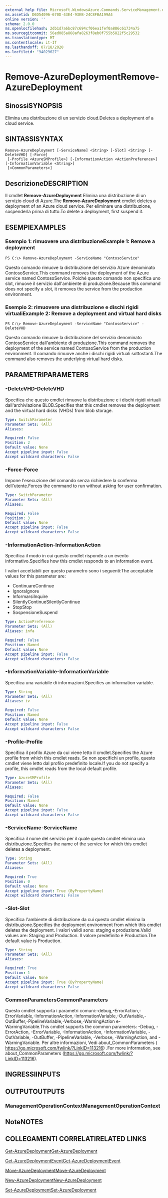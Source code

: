 ```yaml
---
external help file: Microsoft.WindowsAzure.Commands.ServiceManagement.dll-Help.xml
ms.assetid: D6D54096-670D-43E4-93EB-24C8FBA199A4
online version: ''
schema: 2.0.0
ms.openlocfilehash: 2db1d7a6bc87c694cf06ea1fef0a886c61734a75
ms.sourcegitcommit: 56ed085a868afa8263f8eb0f755b5822f5c29532
ms.translationtype: MT
ms.contentlocale: it-IT
ms.lasthandoff: 07/18/2020
ms.locfileid: "94029627"
---
```

# <span data-ttu-id="c9963-101">Remove-AzureDeployment</span><span class="sxs-lookup"><span data-stu-id="c9963-101">Remove-AzureDeployment</span></span>

## <span data-ttu-id="c9963-102">Sinossi</span><span class="sxs-lookup"><span data-stu-id="c9963-102">SYNOPSIS</span></span>
<span data-ttu-id="c9963-103">Elimina una distribuzione di un servizio cloud.</span><span class="sxs-lookup"><span data-stu-id="c9963-103">Deletes a deployment of a cloud service.</span></span>

## <span data-ttu-id="c9963-104">SINTASSI</span><span class="sxs-lookup"><span data-stu-id="c9963-104">SYNTAX</span></span>

```
Remove-AzureDeployment [-ServiceName] <String> [-Slot] <String> [-DeleteVHD] [-Force]
 [-Profile <AzureSMProfile>] [-InformationAction <ActionPreference>] [-InformationVariable <String>]
 [<CommonParameters>]
```

## <span data-ttu-id="c9963-105">Descrizione</span><span class="sxs-lookup"><span data-stu-id="c9963-105">DESCRIPTION</span></span>
<span data-ttu-id="c9963-106">Il cmdlet **Remove-AzureDeployment** Elimina una distribuzione di un servizio cloud di Azure.</span><span class="sxs-lookup"><span data-stu-id="c9963-106">The **Remove-AzureDeployment** cmdlet deletes a deployment of an Azure cloud service.</span></span>
<span data-ttu-id="c9963-107">Per eliminare una distribuzione, sospenderla prima di tutto.</span><span class="sxs-lookup"><span data-stu-id="c9963-107">To delete a deployment, first suspend it.</span></span>

## <span data-ttu-id="c9963-108">ESEMPI</span><span class="sxs-lookup"><span data-stu-id="c9963-108">EXAMPLES</span></span>

### <span data-ttu-id="c9963-109">Esempio 1: rimuovere una distribuzione</span><span class="sxs-lookup"><span data-stu-id="c9963-109">Example 1: Remove a deployment</span></span>
```
PS C:\> Remove-AzureDeployment -ServiceName "ContosoService"
```

<span data-ttu-id="c9963-110">Questo comando rimuove la distribuzione del servizio Azure denominato ContosoService.</span><span class="sxs-lookup"><span data-stu-id="c9963-110">This command removes the deployment of the Azure service named ContosoService.</span></span>
<span data-ttu-id="c9963-111">Poiché questo comando non specifica uno slot, rimuove il servizio dall'ambiente di produzione.</span><span class="sxs-lookup"><span data-stu-id="c9963-111">Because this command does not specify a slot, it removes the service from the production environment.</span></span>

### <span data-ttu-id="c9963-112">Esempio 2: rimuovere una distribuzione e dischi rigidi virtuali</span><span class="sxs-lookup"><span data-stu-id="c9963-112">Example 2: Remove a deployment and virtual hard disks</span></span>
```
PS C:\> Remove-AzureDeployment -ServiceName "ContosoService" -DeleteVHD
```

<span data-ttu-id="c9963-113">Questo comando rimuove la distribuzione del servizio denominato ContosoService dall'ambiente di produzione.</span><span class="sxs-lookup"><span data-stu-id="c9963-113">This command removes the deployment of the service named ContosoService from the production environment.</span></span>
<span data-ttu-id="c9963-114">Il comando rimuove anche i dischi rigidi virtuali sottostanti.</span><span class="sxs-lookup"><span data-stu-id="c9963-114">The command also removes the underlying virtual hard disks.</span></span>

## <span data-ttu-id="c9963-115">PARAMETRI</span><span class="sxs-lookup"><span data-stu-id="c9963-115">PARAMETERS</span></span>

### <span data-ttu-id="c9963-116">-DeleteVHD</span><span class="sxs-lookup"><span data-stu-id="c9963-116">-DeleteVHD</span></span>
<span data-ttu-id="c9963-117">Specifica che questo cmdlet rimuove la distribuzione e i dischi rigidi virtuali dall'archiviazione BLOB.</span><span class="sxs-lookup"><span data-stu-id="c9963-117">Specifies that this cmdlet removes the deployment and the virtual hard disks (VHDs) from blob storage.</span></span>

```yaml
Type: SwitchParameter
Parameter Sets: (All)
Aliases: 

Required: False
Position: 2
Default value: None
Accept pipeline input: False
Accept wildcard characters: False
```

### <span data-ttu-id="c9963-118">-Force</span><span class="sxs-lookup"><span data-stu-id="c9963-118">-Force</span></span>
<span data-ttu-id="c9963-119">Impone l'esecuzione del comando senza richiedere la conferma dell'utente.</span><span class="sxs-lookup"><span data-stu-id="c9963-119">Forces the command to run without asking for user confirmation.</span></span>

```yaml
Type: SwitchParameter
Parameter Sets: (All)
Aliases: 

Required: False
Position: 3
Default value: None
Accept pipeline input: False
Accept wildcard characters: False
```

### <span data-ttu-id="c9963-120">-InformationAction</span><span class="sxs-lookup"><span data-stu-id="c9963-120">-InformationAction</span></span>
<span data-ttu-id="c9963-121">Specifica il modo in cui questo cmdlet risponde a un evento informativo.</span><span class="sxs-lookup"><span data-stu-id="c9963-121">Specifies how this cmdlet responds to an information event.</span></span>

<span data-ttu-id="c9963-122">I valori accettabili per questo parametro sono i seguenti:</span><span class="sxs-lookup"><span data-stu-id="c9963-122">The acceptable values for this parameter are:</span></span>

- <span data-ttu-id="c9963-123">Continuare</span><span class="sxs-lookup"><span data-stu-id="c9963-123">Continue</span></span>
- <span data-ttu-id="c9963-124">Ignora</span><span class="sxs-lookup"><span data-stu-id="c9963-124">Ignore</span></span>
- <span data-ttu-id="c9963-125">Informarsi</span><span class="sxs-lookup"><span data-stu-id="c9963-125">Inquire</span></span>
- <span data-ttu-id="c9963-126">SilentlyContinue</span><span class="sxs-lookup"><span data-stu-id="c9963-126">SilentlyContinue</span></span>
- <span data-ttu-id="c9963-127">Stop</span><span class="sxs-lookup"><span data-stu-id="c9963-127">Stop</span></span>
- <span data-ttu-id="c9963-128">Sospensione</span><span class="sxs-lookup"><span data-stu-id="c9963-128">Suspend</span></span>

```yaml
Type: ActionPreference
Parameter Sets: (All)
Aliases: infa

Required: False
Position: Named
Default value: None
Accept pipeline input: False
Accept wildcard characters: False
```

### <span data-ttu-id="c9963-129">-InformationVariable</span><span class="sxs-lookup"><span data-stu-id="c9963-129">-InformationVariable</span></span>
<span data-ttu-id="c9963-130">Specifica una variabile di informazioni.</span><span class="sxs-lookup"><span data-stu-id="c9963-130">Specifies an information variable.</span></span>

```yaml
Type: String
Parameter Sets: (All)
Aliases: iv

Required: False
Position: Named
Default value: None
Accept pipeline input: False
Accept wildcard characters: False
```

### <span data-ttu-id="c9963-131">-Profile</span><span class="sxs-lookup"><span data-stu-id="c9963-131">-Profile</span></span>
<span data-ttu-id="c9963-132">Specifica il profilo Azure da cui viene letto il cmdlet.</span><span class="sxs-lookup"><span data-stu-id="c9963-132">Specifies the Azure profile from which this cmdlet reads.</span></span>
<span data-ttu-id="c9963-133">Se non specifichi un profilo, questo cmdlet viene letto dal profilo predefinito locale.</span><span class="sxs-lookup"><span data-stu-id="c9963-133">If you do not specify a profile, this cmdlet reads from the local default profile.</span></span>

```yaml
Type: AzureSMProfile
Parameter Sets: (All)
Aliases: 

Required: False
Position: Named
Default value: None
Accept pipeline input: False
Accept wildcard characters: False
```

### <span data-ttu-id="c9963-134">-ServiceName</span><span class="sxs-lookup"><span data-stu-id="c9963-134">-ServiceName</span></span>
<span data-ttu-id="c9963-135">Specifica il nome del servizio per il quale questo cmdlet elimina una distribuzione.</span><span class="sxs-lookup"><span data-stu-id="c9963-135">Specifies the name of the service for which this cmdlet deletes a deployment.</span></span>

```yaml
Type: String
Parameter Sets: (All)
Aliases: 

Required: True
Position: 0
Default value: None
Accept pipeline input: True (ByPropertyName)
Accept wildcard characters: False
```

### <span data-ttu-id="c9963-136">-Slot</span><span class="sxs-lookup"><span data-stu-id="c9963-136">-Slot</span></span>
<span data-ttu-id="c9963-137">Specifica l'ambiente di distribuzione da cui questo cmdlet elimina la distribuzione.</span><span class="sxs-lookup"><span data-stu-id="c9963-137">Specifies the deployment environment from which this cmdlet deletes the deployment.</span></span>
<span data-ttu-id="c9963-138">I valori validi sono: staging e produzione.</span><span class="sxs-lookup"><span data-stu-id="c9963-138">Valid values are: Staging and Production.</span></span>
<span data-ttu-id="c9963-139">Il valore predefinito è Production.</span><span class="sxs-lookup"><span data-stu-id="c9963-139">The default value is Production.</span></span>

```yaml
Type: String
Parameter Sets: (All)
Aliases: 

Required: True
Position: 1
Default value: None
Accept pipeline input: True (ByPropertyName)
Accept wildcard characters: False
```

### <span data-ttu-id="c9963-140">CommonParameters</span><span class="sxs-lookup"><span data-stu-id="c9963-140">CommonParameters</span></span>
<span data-ttu-id="c9963-141">Questo cmdlet supporta i parametri comuni:-debug,-ErrorAction,-ErrorVariable,-InformationAction,-InformationVariable,-OutVariable,-OutBuffer,-PipelineVariable,-Verbose,-WarningAction e-WarningVariable.</span><span class="sxs-lookup"><span data-stu-id="c9963-141">This cmdlet supports the common parameters: -Debug, -ErrorAction, -ErrorVariable, -InformationAction, -InformationVariable, -OutVariable, -OutBuffer, -PipelineVariable, -Verbose, -WarningAction, and -WarningVariable.</span></span> <span data-ttu-id="c9963-142">Per altre informazioni, Vedi about_CommonParameters ( https://go.microsoft.com/fwlink/?LinkID=113216) .</span><span class="sxs-lookup"><span data-stu-id="c9963-142">For more information, see about_CommonParameters (https://go.microsoft.com/fwlink/?LinkID=113216).</span></span>

## <span data-ttu-id="c9963-143">INGRESSI</span><span class="sxs-lookup"><span data-stu-id="c9963-143">INPUTS</span></span>

## <span data-ttu-id="c9963-144">OUTPUT</span><span class="sxs-lookup"><span data-stu-id="c9963-144">OUTPUTS</span></span>

### <span data-ttu-id="c9963-145">ManagementOperationContext</span><span class="sxs-lookup"><span data-stu-id="c9963-145">ManagementOperationContext</span></span>

## <span data-ttu-id="c9963-146">Note</span><span class="sxs-lookup"><span data-stu-id="c9963-146">NOTES</span></span>

## <span data-ttu-id="c9963-147">COLLEGAMENTI CORRELATI</span><span class="sxs-lookup"><span data-stu-id="c9963-147">RELATED LINKS</span></span>

[<span data-ttu-id="c9963-148">Get-AzureDeployment</span><span class="sxs-lookup"><span data-stu-id="c9963-148">Get-AzureDeployment</span></span>](./Get-AzureDeployment.md)

[<span data-ttu-id="c9963-149">Get-AzureDeploymentEvent</span><span class="sxs-lookup"><span data-stu-id="c9963-149">Get-AzureDeploymentEvent</span></span>](./Get-AzureDeploymentEvent.md)

[<span data-ttu-id="c9963-150">Move-AzureDeployment</span><span class="sxs-lookup"><span data-stu-id="c9963-150">Move-AzureDeployment</span></span>](./Move-AzureDeployment.md)

[<span data-ttu-id="c9963-151">New-AzureDeployment</span><span class="sxs-lookup"><span data-stu-id="c9963-151">New-AzureDeployment</span></span>](./New-AzureDeployment.md)

[<span data-ttu-id="c9963-152">Set-AzureDeployment</span><span class="sxs-lookup"><span data-stu-id="c9963-152">Set-AzureDeployment</span></span>](./Set-AzureDeployment.md)


